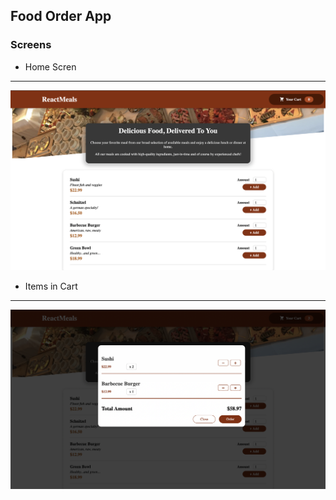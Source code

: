 ## Food Order App

### Screens

- Home Scren

---

![Home Screen](./screenshots/Meals.jpg)

- Items in Cart

---

![Cart Item](./screenshots/cartItems.jpg)
